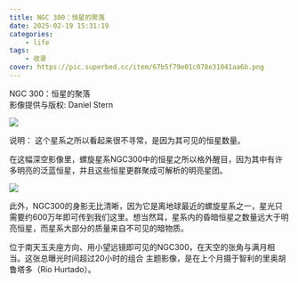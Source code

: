 ```yaml
---
title: NGC 300：恒星的聚落
date: 2025-02-19 15:31:19
categories: 
    - life
tags: 
    - 收录
cover: https://pic.superbed.cc/item/67b5f79e01c078e31041aa6b.png
---
```



NGC 300：恒星的聚落  
影像提供与版权: Daniel Stern

<!---more--->

![](https://pic.superbed.cc/item/674e6b82fa9f77b4dc789651.jpg)

说明： 这个星系之所以看起来很不寻常，是因为其可见的恒星数量。


在这幅深空影像里，螺旋星系NGC300中的恒星之所以格外醒目，因为其中有许多明亮的泛蓝恒星，并且这些恒星更群聚成可解析的明亮星团。

![](https://pic.superbed.cc/item/674e6b82fa9f77b4dc789651.jpg)

此外，NGC300的身影无比清晰，因为它是离地球最近的螺旋星系之一，星光只需要约600万年即可传到我们这里。想当然耳，星系内的昏暗恒星之数量远大于明亮恒星，而星系大部分的质量来自不可见的暗物质。


位于南天玉夫座方向、用小望远镜即可见的NGC300，在天空的张角与满月相当。这张总曝光时间超过20小时的组合 主题影像，是在上个月摄于智利的里奥胡鲁塔多（Rio Hurtado）。
